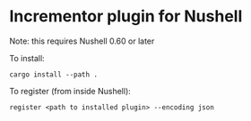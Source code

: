# Incrementor plugin for Nushell

Note: this requires Nushell 0.60 or later

To install:

```
cargo install --path .
```

To register (from inside Nushell):
```
register <path to installed plugin> --encoding json

